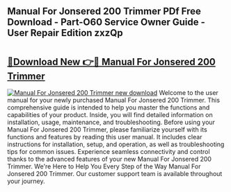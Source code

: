 ## Manual For Jonsered 200 Trimmer PDf Free Download - Part-O60 Service Owner Guide - User Repair Edition zxzQp

# <h2><a href="http://bc6923.oget.top/?id=Manual+For+Jonsered+200+Trimmer">🔗Download New 👉🔴 Manual For Jonsered 200 Trimmer</a></h2>

[![Manual For Jonsered 200 Trimmer new download](https://i.imgur.com/5g1atiW.png)](http://bc6923.oget.top/?id=Manual+For+Jonsered+200+Trimmer)
Welcome to the user manual for your newly purchased Manual For Jonsered 200 Trimmer. This comprehensive guide is intended to help you master the functions and capabilities of your product. Inside, you will find detailed information on installation, usage, maintenance, and troubleshooting. Before using your Manual For Jonsered 200 Trimmer, please familiarize yourself with its functions and features by reading this user manual. It includes clear instructions for installation, setup, and operation, as well as troubleshooting tips for common issues. Experience seamless connectivity and control thanks to the advanced features of your new Manual For Jonsered 200 Trimmer. We're Here to Help You Every Step of the Way Manual For Jonsered 200 Trimmer. Our customer support team is available throughout your journey.
